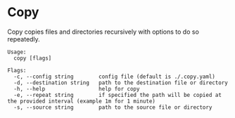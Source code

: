 # Copy

Copy copies files and directories recursively with options to do so repeatedly.

```
Usage:
  copy [flags]

Flags:
  -c, --config string        config file (default is ./.copy.yaml)
  -d, --destination string   path to the destination file or directory
  -h, --help                 help for copy
  -e, --repeat string        if specified the path will be copied at the provided interval (example 1m for 1 minute)
  -s, --source string        path to the source file or directory
```